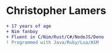 # Christopher Lamers 
```diff
+ 17 years of age
+ Nim fanboy
+ Fluent in C/Nim/Rust/C#/NodeJS/Deno
! Programmed with Java/Ruby/Lua/ASM
```
